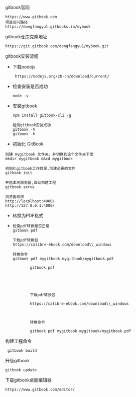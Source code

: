 gitbook官网

```
https://www.gitbook.com
项目访问路径
https://dongfangyu1.gitbooks.io/mybook
```

gitbook仓库克隆地址

```
https://git.gitbook.com/dongfangyu1/mybook.git
```

gitbook安装流程

* 下载nodejs

  ```
   https://nodejs.org/zh-cn/download/current/
  ```

* 检查安装是否成功

  ```
  node -v
  ```

* 安装gitbook

  ```
  npm install gitbook-cli -g

  检测gitbook安装成功
  gitbook -V
  gitbook -h
  ```

* 初始化 GitBook

```
创建 mygitbook 文件夹，并切换到这个文件夹下面
mkdir mygitbook &&cd mygitbook

初始化gitbook工作目录,创建必要的文件
gitbook init

开启本地服务器,自动构建工程
gitbook serve

浏览器访问 
http://localhost:4000/ 
http://127.0.0.1:4000/
```

* 转换为PDF格式
* ```
  检查pdf转换是否正常
  gitbook pdf

  下载pdf转换包
  https://calibre-ebook.com/download\\_windows

  转换命令
  gitbook pdf mygitbook mygitbook/mygitbook.pdf         
  ```

```
           gitbook pdf





           下载pdf转换包

           https://calibre-ebook.com/download\\_windows



           转换命令

           gitbook pdf mygitbook mygitbook/mygitbook.pdf 
```

构建工程命令

```
 gitbook build
```

升级gitbook

```
gitbook update
```

下载gitbook桌面编辑器

```
https://www.gitbook.com/editor/
```



